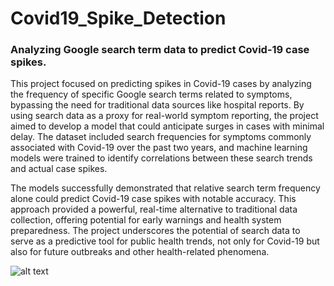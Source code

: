 # Covid19_Spike_Detection
### Analyzing Google search term data to predict Covid-19 case spikes.

This project focused on predicting spikes in Covid-19 cases by analyzing the frequency of specific Google search terms related to symptoms, bypassing the need for traditional data sources like hospital reports. By using search data as a proxy for real-world symptom reporting, the project aimed to develop a model that could anticipate surges in cases with minimal delay. The dataset included search frequencies for symptoms commonly associated with Covid-19 over the past two years, and machine learning models were trained to identify correlations between these search trends and actual case spikes.

The models successfully demonstrated that relative search term frequency alone could predict Covid-19 case spikes with notable accuracy. This approach provided a powerful, real-time alternative to traditional data collection, offering potential for early warnings and health system preparedness. The project underscores the potential of search data to serve as a predictive tool for public health trends, not only for Covid-19 but also for future outbreaks and other health-related phenomena.

![alt text](http://url/to/img.png)

